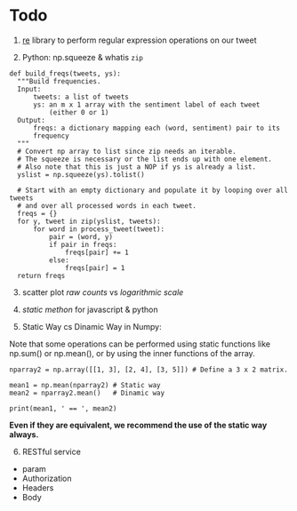 # Todo

1. [re](https://docs.python.org/3/library/re.html) library to perform regular expression operations on our tweet

2. Python: np.squeeze & whatis `zip`

  ```
  def build_freqs(tweets, ys):
    """Build frequencies.
    Input:
        tweets: a list of tweets
        ys: an m x 1 array with the sentiment label of each tweet
            (either 0 or 1)
    Output:
        freqs: a dictionary mapping each (word, sentiment) pair to its
        frequency
    """
    # Convert np array to list since zip needs an iterable.
    # The squeeze is necessary or the list ends up with one element.
    # Also note that this is just a NOP if ys is already a list.
    yslist = np.squeeze(ys).tolist()

    # Start with an empty dictionary and populate it by looping over all tweets
    # and over all processed words in each tweet.
    freqs = {}
    for y, tweet in zip(yslist, tweets):
        for word in process_tweet(tweet):
            pair = (word, y)
            if pair in freqs:
                freqs[pair] += 1
            else:
                freqs[pair] = 1
    return freqs
  ```

  3. scatter plot
    *raw counts* vs *logarithmic scale*

 4. *static methon* for javascript & python

 5. Static Way cs Dinamic Way in Numpy:

 Note that some operations can be performed using static functions like np.sum() or np.mean(), or by using the inner functions of the array.

```
nparray2 = np.array([[1, 3], [2, 4], [3, 5]]) # Define a 3 x 2 matrix.

mean1 = np.mean(nparray2) # Static way
mean2 = nparray2.mean()   # Dinamic way

print(mean1, ' == ', mean2)
```

**Even if they are equivalent, we recommend the use of the static way always.**

6. RESTful service 
  * param
  * Authorization 
  * Headers
  * Body
